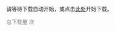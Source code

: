 <script>
    window.onload = function () {
        var link = document.createElement('a');
        link.href = "../temperature-student.tar.gz";
        link.download = "../temperature-student.tar.gz";
        link.click();
    }
</script>

请等待下载自动开始，或点击<a href="../temperature-student.tar.gz">此处</a>开始下载。

<script async src="//busuanzi.ibruce.info/busuanzi/2.3/busuanzi.pure.mini.js"></script>

<span style="color: grey" id="busuanzi_container_page_pv">总下载量 <span id="busuanzi_value_page_pv"></span> 次</span>